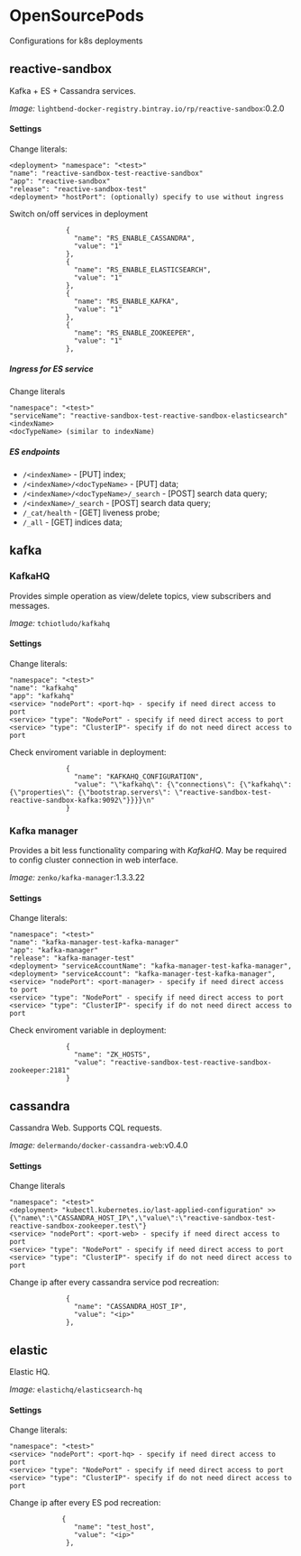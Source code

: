 # OpenSourcePods
Configurations for k8s deployments
## reactive-sandbox
Kafka + ES + Cassandra services.

*Image:* `lightbend-docker-registry.bintray.io/rp/reactive-sandbox`:0.2.0

#### Settings
Change literals:
```
<deployment> "namespace": "<test>"
"name": "reactive-sandbox-test-reactive-sandbox"
"app": "reactive-sandbox"
"release": "reactive-sandbox-test"
<deployment> "hostPort": (optionally) specify to use without ingress
```
Switch on/off services in deployment
``` 
              {
                "name": "RS_ENABLE_CASSANDRA",
                "value": "1"
              },
              {
                "name": "RS_ENABLE_ELASTICSEARCH",
                "value": "1"
              },
              {
                "name": "RS_ENABLE_KAFKA",
                "value": "1"
              },
              {
                "name": "RS_ENABLE_ZOOKEEPER",
                "value": "1"
              },
```
##### Ingress for ES service
Change literals
```
"namespace": "<test>"
"serviceName": "reactive-sandbox-test-reactive-sandbox-elasticsearch"
<indexName>
<docTypeName> (similar to indexName)

```
##### ES endpoints
* `/<indexName>` - [PUT] index;
* `/<indexName>/<docTypeName>` - [PUT] data;
* `/<indexName>/<docTypeName>/_search` - [POST] search data query;
* `/<indexName>/_search` - [POST] search data query;
* `/_cat/health` - [GET] liveness probe;
* `/_all` - [GET] indices data;

## kafka
### KafkaHQ
Provides simple operation as view/delete topics, view subscribers and messages.

*Image:* `tchiotludo/kafkahq`

#### Settings
Change literals:
```
"namespace": "<test>"
"name": "kafkahq"
"app": "kafkahq"
<service> "nodePort": <port-hq> - specify if need direct access to port
<service> "type": "NodePort" - specify if need direct access to port
<service> "type": "ClusterIP"- specify if do not need direct access to port
```
Check enviroment variable in deployment:
```           
              {
                "name": "KAFKAHQ_CONFIGURATION",
                "value": "\"kafkahq\": {\"connections\": {\"kafkahq\": {\"properties\": {\"bootstrap.servers\": \"reactive-sandbox-test-reactive-sandbox-kafka:9092\"}}}}\n"
              }
```


### Kafka manager
Provides a bit less functionality comparing with _KafkaHQ_. May be required to config cluster connection in web interface.

*Image:* `zenko/kafka-manager`:1.3.3.22

#### Settings
Change literals:
```
"namespace": "<test>"
"name": "kafka-manager-test-kafka-manager"
"app": "kafka-manager"
"release": "kafka-manager-test"
<deployment> "serviceAccountName": "kafka-manager-test-kafka-manager",
<deployment> "serviceAccount": "kafka-manager-test-kafka-manager",
<service> "nodePort": <port-manager> - specify if need direct access to port
<service> "type": "NodePort" - specify if need direct access to port
<service> "type": "ClusterIP"- specify if do not need direct access to port
```
Check enviroment variable in deployment:
```
              {
                "name": "ZK_HOSTS",
                "value": "reactive-sandbox-test-reactive-sandbox-zookeeper:2181"
              }
```

## cassandra
Cassandra Web. Supports CQL requests.

*Image:* `delermando/docker-cassandra-web`:v0.4.0

#### Settings
Change literals
```
"namespace": "<test>"
<deployment> "kubectl.kubernetes.io/last-applied-configuration" >> {\"name\":\"CASSANDRA_HOST_IP\",\"value\":\"reactive-sandbox-test-reactive-sandbox-zookeeper.test\"}
<service> "nodePort": <port-web> - specify if need direct access to port
<service> "type": "NodePort" - specify if need direct access to port
<service> "type": "ClusterIP"- specify if do not need direct access to port
```
Change ip after every cassandra service pod recreation:
```
              {
                "name": "CASSANDRA_HOST_IP",
                "value": "<ip>"
              },
```


## elastic
Elastic HQ.

*Image:* `elastichq/elasticsearch-hq`

#### Settings
Change literals:
```
"namespace": "<test>"
<service> "nodePort": <port-hq> - specify if need direct access to port
<service> "type": "NodePort" - specify if need direct access to port
<service> "type": "ClusterIP"- specify if do not need direct access to port
```
Change ip after every ES pod recreation:
```
             {
                "name": "test_host",
                "value": "<ip>"
              },
```